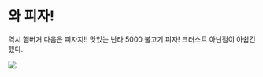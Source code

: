 # 와 피자!
역시 햄버거 다음은 피자지!! 맛있는 난타 5000 불고기 피자! 크러스트 아닌점이 아쉽긴 했다.
<div>
<img src="https://mblogthumb-phinf.pstatic.net/MjAxODA1MTVfMTYg/MDAxNTI2MzgxMDQ3MTg0.bCCn1J6G4pbQg9LCBAriij1j7a3wSTsQGd6v0Yp6C9Ug.17YDtuo-80KW46IsWRXspZRj8gnwo3IyzcupfX3gDMIg.JPEG.tjsalqkqhdi/20180512_185223.jpg">
</div>
